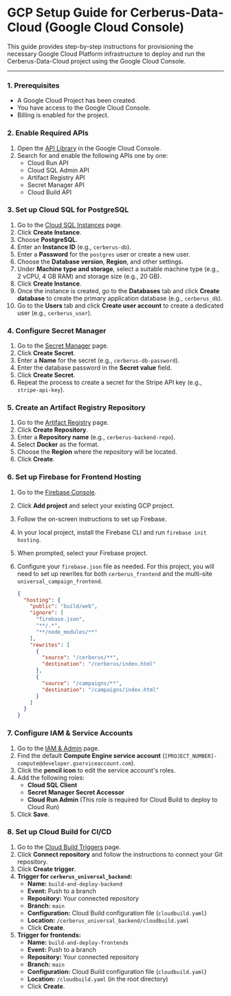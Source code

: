# GCP Setup Guide for Cerberus-Data-Cloud (Google Cloud Console)

This guide provides step-by-step instructions for provisioning the necessary Google Cloud Platform infrastructure to deploy and run the Cerberus-Data-Cloud project using the Google Cloud Console.

---

### 1. Prerequisites

*   A Google Cloud Project has been created.
*   You have access to the Google Cloud Console.
*   Billing is enabled for the project.

### 2. Enable Required APIs

1.  Open the [API Library](https://console.cloud.google.com/apis/library) in the Google Cloud Console.
2.  Search for and enable the following APIs one by one:
    *   Cloud Run API
    *   Cloud SQL Admin API
    *   Artifact Registry API
    *   Secret Manager API
    *   Cloud Build API

### 3. Set up Cloud SQL for PostgreSQL

1.  Go to the [Cloud SQL Instances](https://console.cloud.google.com/sql/instances) page.
2.  Click **Create Instance**.
3.  Choose **PostgreSQL**.
4.  Enter an **Instance ID** (e.g., `cerberus-db`).
5.  Enter a **Password** for the `postgres` user or create a new user.
6.  Choose the **Database version**, **Region**, and other settings.
7.  Under **Machine type and storage**, select a suitable machine type (e.g., 2 vCPU, 4 GB RAM) and storage size (e.g., 20 GB).
8.  Click **Create Instance**.
9.  Once the instance is created, go to the **Databases** tab and click **Create database** to create the primary application database (e.g., `cerberus_db`).
10. Go to the **Users** tab and click **Create user account** to create a dedicated user (e.g., `cerberus_user`).

### 4. Configure Secret Manager

1.  Go to the [Secret Manager](https://console.cloud.google.com/security/secret-manager) page.
2.  Click **Create Secret**.
3.  Enter a **Name** for the secret (e.g., `cerberus-db-password`).
4.  Enter the database password in the **Secret value** field.
5.  Click **Create Secret**.
6.  Repeat the process to create a secret for the Stripe API key (e.g., `stripe-api-key`).

### 5. Create an Artifact Registry Repository

1.  Go to the [Artifact Registry](https://console.cloud.google.com/artifacts) page.
2.  Click **Create Repository**.
3.  Enter a **Repository name** (e.g., `cerberus-backend-repo`).
4.  Select **Docker** as the format.
5.  Choose the **Region** where the repository will be located.
6.  Click **Create**.

### 6. Set up Firebase for Frontend Hosting

1.  Go to the [Firebase Console](https://console.firebase.google.com/).
2.  Click **Add project** and select your existing GCP project.
3.  Follow the on-screen instructions to set up Firebase.
4.  In your local project, install the Firebase CLI and run `firebase init hosting`.
5.  When prompted, select your Firebase project.
6.  Configure your `firebase.json` file as needed. For this project, you will need to set up rewrites for both `cerberus_frontend` and the multi-site `universal_campaign_frontend`.

    ```json
    {
      "hosting": {
        "public": "build/web",
        "ignore": [
          "firebase.json",
          "**/.*",
          "**/node_modules/**"
        ],
        "rewrites": [
          {
            "source": "/cerberus/**",
            "destination": "/cerberus/index.html"
          },
          {
            "source": "/campaigns/**",
            "destination": "/campaigns/index.html"
          }
        ]
      }
    }
    ```

### 7. Configure IAM & Service Accounts

1.  Go to the [IAM & Admin](https://console.cloud.google.com/iam-admin/iam) page.
2.  Find the default **Compute Engine service account** (`[PROJECT_NUMBER]-compute@developer.gserviceaccount.com`).
3.  Click the **pencil icon** to edit the service account's roles.
4.  Add the following roles:
    *   **Cloud SQL Client**
    *   **Secret Manager Secret Accessor**
    *   **Cloud Run Admin** (This role is required for Cloud Build to deploy to Cloud Run)
5.  Click **Save**.

### 8. Set up Cloud Build for CI/CD

1.  Go to the [Cloud Build Triggers](https://console.cloud.google.com/cloud-build/triggers) page.
2.  Click **Connect repository** and follow the instructions to connect your Git repository.
3.  Click **Create trigger**.
4.  **Trigger for `cerberus_universal_backend`:**
    *   **Name:** `build-and-deploy-backend`
    *   **Event:** Push to a branch
    *   **Repository:** Your connected repository
    *   **Branch:** `main`
    *   **Configuration:** Cloud Build configuration file (`cloudbuild.yaml`)
    *   **Location:** `/cerberus_universal_backend/cloudbuild.yaml`
    *   Click **Create**.
5.  **Trigger for frontends:**
    *   **Name:** `build-and-deploy-frontends`
    *   **Event:** Push to a branch
    *   **Repository:** Your connected repository
    *   **Branch:** `main`
    *   **Configuration:** Cloud Build configuration file (`cloudbuild.yaml`)
    *   **Location:** `/cloudbuild.yaml` (in the root directory)
    *   Click **Create**.
